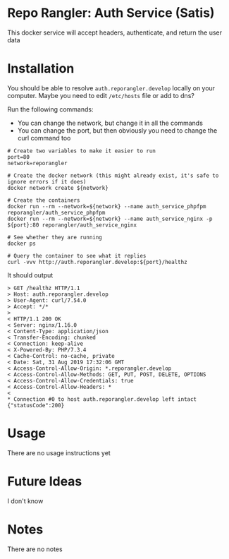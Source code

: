 # Repo Rangler: Auth Service (Satis)

This docker service will accept headers, authenticate, and return the user data

# Installation

You should be able to resolve `auth.reporangler.develop` locally on your computer. 
Maybe you need to edit `/etc/hosts` file or add to dns?

Run the following commands:
- You can change the network, but change it in all the commands
- You can change the port, but then obviously you need to change the curl command too
```
# Create two variables to make it easier to run
port=80
network=reporangler

# Create the docker network (this might already exist, it's safe to ignore errors if it does)
docker network create ${network}

# Create the containers
docker run --rm --network=${network} --name auth_service_phpfpm reporangler/auth_service_phpfpm
docker run --rm --network=${network} --name auth_service_nginx -p ${port}:80 reporangler/auth_service_nginx

# See whether they are running
docker ps

# Query the container to see what it replies
curl -vvv http://auth.reporangler.develop:${port}/healthz
```

It should output
```
> GET /healthz HTTP/1.1
> Host: auth.reporangler.develop
> User-Agent: curl/7.54.0
> Accept: */*
> 
< HTTP/1.1 200 OK
< Server: nginx/1.16.0
< Content-Type: application/json
< Transfer-Encoding: chunked
< Connection: keep-alive
< X-Powered-By: PHP/7.3.4
< Cache-Control: no-cache, private
< Date: Sat, 31 Aug 2019 17:32:06 GMT
< Access-Control-Allow-Origin: *.reporangler.develop
< Access-Control-Allow-Methods: GET, PUT, POST, DELETE, OPTIONS
< Access-Control-Allow-Credentials: true
< Access-Control-Allow-Headers: *
< 
* Connection #0 to host auth.reporangler.develop left intact
{"statusCode":200}
```

# Usage

There are no usage instructions yet

# Future Ideas 

I don't know

# Notes

There are no notes

